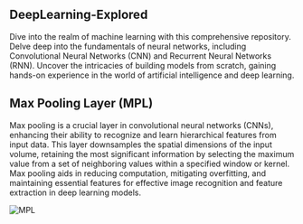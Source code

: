 ## DeepLearning-Explored

Dive into the realm of machine learning with this comprehensive repository. Delve deep into the fundamentals of neural networks, including Convolutional Neural Networks (CNN) and Recurrent Neural Networks (RNN). Uncover the intricacies of building models from scratch, gaining hands-on experience in the world of artificial intelligence and deep learning.

## Max Pooling Layer (MPL) 

Max pooling is a crucial layer in convolutional neural networks (CNNs), enhancing their ability to recognize and learn hierarchical features from input data. This layer downsamples the spatial dimensions of the input volume, retaining the most significant information by selecting the maximum value from a set of neighboring values within a specified window or kernel. Max pooling aids in reducing computation, mitigating overfitting, and maintaining essential features for effective image recognition and feature extraction in deep learning models.


![MPL](https://github.com/SadhaSivamx/DL-Explored/assets/106687593/e5019955-5a78-413b-bac7-cb1d5ae45c0a)
